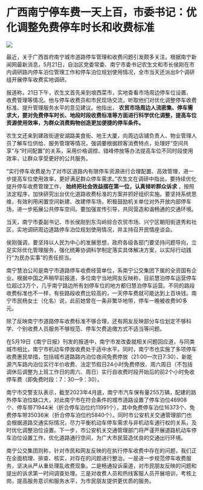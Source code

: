 # 广西南宁停车费一天上百，市委书记：优化调整免费停车时长和收费标准

![](https://inews.gtimg.com/om_bt/Oq83ihp6Vg9XDI1s4BmieHwoYj4VrCA4oCxUhF6mCEEmcAA/1000)

最近，关于广西首府南宁城市道路停车管理和收费问题引发颇多关注。根据南宁新闻网最新消息，5月21日，自治区党委常委、南宁市委书记农生文和市长侯刚在市内调研路内停车泊位管理工作和停车泊位规划使用情况，全市当天还派出9个调研组开展停车收费实地调研。

报道称，21日下午，农生文首先来到埌西菜市，实地查看市场周边停车位设置、收费管理等情况。他与停车收费员和市民现场交流，听取他们对优化调整停车收费标准、提升管理服务水平的意见建议。他指出，
**农贸市场周边人流密集、停车需求大，要对免费停车时长、地段时段收费标准等方面进行科学优化调整，提高车位资源使用效率，为群众消费购物创造更加便捷的停车条件。**

农生文还来到建政街道安湖路美食街、地王大厦，向周边店铺负责人、物业管理人员了解车位供给、服务管理等情况，强调要根据顾客消费特点，处理好“空间共享”与“时间配置”的关系，采用价格调控、错峰停放等办法提高车位不同时段使用效率，让群众享受更好的公共服务。

“实行停车收费是为了对市区道路内有限停车资源进行合理配置、高效管理，进一步提高车位使用效率，更好满足群众停车需求。”农生文在调研中指出，要持续优化提升停车收费管理工作，
**始终把社会效益摆在第一位，认真倾听群众诉求**
，按照法定程序，加快研究出台优化道路收费标准的方案并抓好组织实施。要坚持系统思维，有效利用闲置空间新建、改建停车场，积极鼓励机关单位对外开放内部停车场，进一步拓展公共停车空间。要加强宣传引导，共同营造和谐畅通的交通环境。

当天，南宁市委副书记、市长侯刚到东沟岭综合农贸市场、兴宁区朝阳街道秀和社区，实地调研周边道路停车泊位规划使用情况，并主持召开民情座谈会。

侯刚强调，要坚持以人民为中心的发展思想，政府各级各部门要坚持问题导向，立足实际优化管理服务，强化统筹协调科学制定落实具体解决方案，以实际行动践行“为民办实事”的责任担当。

南宁慧泊公司是南宁市道路停车收费经营单位，系南宁公交集团下属的全资国有企业。根据中国之声稍早前报道，多位南宁当地网友反映称，目前慧泊停车运营停车位超过3万个，几乎南宁路边所有划停车位的地方都归慧泊停车运营。不同的路段收费标准也不一样，有些路段收费比较高的，一天停车费就可能达到上百块钱。南宁市民杨女士（化名）说，此前她曾在一条非繁华地带，停车一晚被收费90多元。

除了反映南宁市道路停车收费标准不够合理，还有网友反映部分车位划定不够科学、个别收费人员服务不够规范、停车欠费追缴方式不适当等问题。

在5月19日《南宁日报》刊发的报道中，南宁市发改委就相关问题回应道，与同类城市相比，南宁市机动车停放收费处于适中水平。同时，南宁市也实施了多项停车收费惠民举措，包括城市道路路内泊位夜间免费停放（21:00—次日7:30）、新能源汽车路内泊位实行半价收费、法定节假日24小时免费停放、周六周日（不包括调休后调整为上班工作日的周六、周日）实行自收费时段开始后的前2个小时免收停车费（即免费时段：7：30—9：30）。

南宁市交警支队表示，截至2023年4月底，南宁市汽车保有量255万辆，配建的路外停车泊位缺口大，对此南宁市在符合条件的城市道路设置了停车泊位46908个、停车带71944米（折合停车泊位约11991个），其中免费停车泊位16373个、免费停车带35036米（折合停车泊位约5840个）。同时市公安机关交通管理部门也会根据道路交通实际情况，尽力平衡机动车停车需求与非机动车通行权的关系，及时优化调整泊位设置。下一步，市公安机关交通管理部门将严谨开展道路机动车停车泊位设置工作，优化道路通行空间，为广大市民营造优良的交通出行环境。

南宁公交集团则称，针对市民和网友反映的在执行停车收费中存在的问题，我们正在全面梳理、排查、核实，对存在的问题进行整治。一是进一步规范停车收费服务，坚决从严从重处理乱收费现象。二是畅通投诉渠道，对市民朋友反映的问题和提出的诉求第一时间调查处理。三是对收费人员和热线客服人员开展培训，考核上岗，提高服务意识和服务水平，为市民朋友提供更优质的服务。

